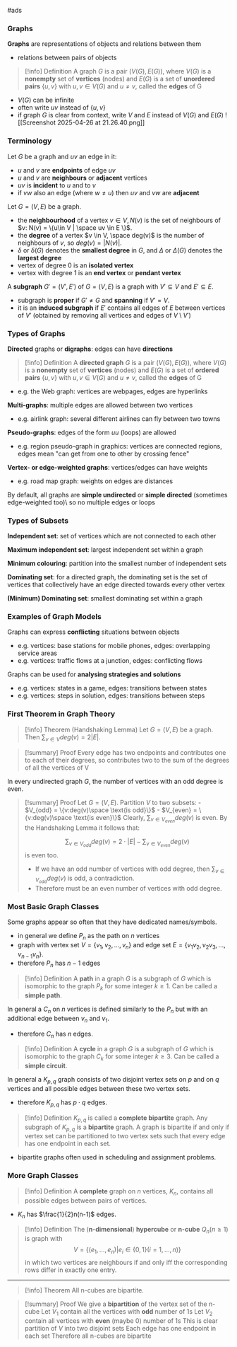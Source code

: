 #ads 

### Graphs

**Graphs** are representations of objects and relations between them
- relations between pairs of objects


> [!info] Definition
> A graph $G$ is a pair $(V(G), E(G))$, where $V(G)$ is a **nonempty** set of **vertices** (nodes) and $E(G)$ is a set of **unordered pairs** $\{u,v\}$ with $u, v \in V(G)$ and $u\neq v$, called the **edges** of G
- $V(G)$ can be infinite
- often write $uv$ instead of $\{u,v\}$
- if graph $G$ is clear from context, write $V$ and $E$ instead of $V(G)$ and $E(G)$
![[Screenshot 2025-04-26 at 21.26.40.png]]

### Terminology

Let $G$ be a graph and $uv$ an edge in it:
- $u$ and $v$ are **endpoints** of edge $uv$
- $u$ and $v$ are **neighbours** or **adjacent** vertices
- $uv$ is **incident** to $u$ and to $v$
- if $vw$ also an edge (where $w \neq u$) then $uv$ and $vw$ are **adjacent**

Let $G = (V,E)$ be a graph. 
- the **neighbourhood** of a vertex $v \in V, N(v)$ is the set of neighbours of $v: N(v) = \{u\in V | \space uv \in E \}$.
- the **degree** of a vertex $v \in V, \space deg(v)$ is the number of neighbours of $v$, so $deg(v)=|N(v)|$.
- $\delta$ or $\delta(G)$ denotes the **smallest degree** in $G$, and $\Delta$ or $\Delta(G)$ denotes the **largest degree**
- vertex of degree 0 is an **isolated vertex**
- vertex with degree 1 is an **end vertex** or **pendant vertex**

A **subgraph** $G' = (V', E')$ of $G=(V,E)$ is a graph with $V' \subseteq V$ and $E' \subseteq E$.
- subgraph is **proper** if $G' \neq G$ and **spanning** if $V' = V$.
- it is an **induced subgraph** if $E'$ contains all edges of $E$ between vertices of $V'$ (obtained by removing all vertices and edges of $V \setminus V'$)

### Types of Graphs

**Directed** graphs or **digraphs**: edges can have **directions**

> [!info] Definition
> A **directed graph** $G$ is a pair $(V(G), E(G))$, where $V(G)$ is a **nonempty** set of **vertices** (nodes) and $E(G)$ is a set of **ordered pairs** $\{u,v\}$ with $u, v \in V(G)$ and $u\neq v$, called the **edges** of G
- e.g. the Web graph: vertices are webpages, edges are hyperlinks

**Multi-graphs**: multiple edges are allowed between two vertices
- e.g. airlink graph: several different airlines can fly between two towns

**Pseudo-graphs**: edges of the form $uu$ (loops) are allowed
- e.g. region pseudo-graph in graphics: vertices are connected regions, edges mean "can get from one to other by crossing fence"

**Vertex- or edge-weighted graphs**: vertices/edges can have weights
- e.g. road map graph: weights on edges are distances

By default, all graphs are **simple undirected** or **simple directed** (sometimes edge-weighted too)\ so no multiple edges or loops

### Types of Subsets

**Independent set**: set of vertices which are not connected to each other

**Maximum independent set**: largest independent set within a graph

**Minimum colouring**: partition into the smallest number of independent sets

**Dominating set**: for a directed graph, the dominating set is the set of vertices that collectively have an edge directed towards every other vertex

**(Minimum) Dominating set**: smallest dominating set within a graph

### Examples of Graph Models

Graphs can express **conflicting** situations between objects
- e.g. vertices: base stations for mobile phones, edges: overlapping service areas
- e.g. vertices: traffic flows at a junction, edges: conflicting flows

Graphs can be used for **analysing strategies and solutions**
- e.g. vertices: states in a game, edges: transitions between states
- e.g. vertices: steps in solution, edges: transitions between steps

### First Theorem in Graph Theory


> [!info] Theorem (Handshaking Lemma)
> Let $G=(V,E)$ be a graph. Then $\sum_{v\in V} deg(v) = 2|E|$.

> [!summary] Proof
> Every edge has two endpoints and contributes one to each of their degrees, so contributes two to the sum of the degrees of all the vertices of V

In every undirected graph $G$, the number of vertices with an odd degree is even.

> [!summary] Proof
> Let $G = (V,E)$. Partition $V$ to two subsets:
> 		- $V_{odd} = \{v:deg(v)\space \text{is odd}\}$
> 		- $V_{even} = \{v:deg(v)\space \text{is even}\}$
> Clearly, $\sum_{v\in V_{even}} deg(v)$ is even. By the Handshaking Lemma it follows that:
> 
> $$\sum_{v\in V_{odd}} deg(v) = 2\cdot |E| - \sum_{v\in V_{even}} deg(v)$$
> is even too.
> - If we have an odd number of vertices with odd degree, then $\sum_{v\in V_{odd}} deg(v)$ is odd, a contradiction.
> - Therefore must be an even number of vertices with odd degree.

### Most Basic Graph Classes

Some graphs appear so often that they have dedicated names/symbols.
- in general we define $P_n$ as the path on $n$ vertices
- graph with vertex set $V = \{v_1, v_2, \dots, v_n\}$ and edge set $E = \{v_1v_2, v_2v_3, \dots, v_{n-1}v_n\}$.
- therefore $P_n$ has $n-1$ edges


> [!info] Definition
> A **path** in a graph $G$ is a subgraph of $G$ which is isomorphic to the graph $P_k$ for some integer $k\geq 1$. Can be called a **simple path**.

In general a $C_n$ on $n$ vertices is defined similarly to the $P_n$ but with an additional edge between $v_n$ and $v_1$.
- therefore $C_n$ has $n$ edges.

> [!info] Definition
> A **cycle** in a graph $G$ is a subgraph of $G$ which is isomorphic to the graph $C_k$ for some integer $k\geq 3$. Can be called a **simple circuit**.

In general a $K_{p,q}$ graph consists of two disjoint vertex sets on $p$ and on $q$ vertices and all possible edges between these two vertex sets.
- therefore $K_{p,q}$ has $p\cdot q$ edges.

> [!info] Definition
> $K_{p,q}$ is called a **complete bipartite** graph. Any subgraph of $K_{p,q}$ is a **bipartite** graph.
> A graph is bipartite if and only if vertex set can be partitioned to two vertex sets such that every edge has one endpoint in each set.
- bipartite graphs often used in scheduling and assignment problems.

### More Graph Classes

> [!info] Definition
> A **complete** graph on $n$ vertices, $K_n$, contains all possible edges between pairs of vertices.
- $K_n$ has $\frac{1}{2}n(n-1)$ edges.


> [!info] Definition
> The (**n-dimensional**) **hypercube** or **n-cube** $Q_n (n\geq 1)$ is graph with $$V = \{(e_1,\dots,e_n)|e_i \in \{0,1\} (i=1,\dots,n)\}$$ in which two vertices are neighbours if and only iff the corresponding rows differ in exactly one entry.

---

> [!info] Theorem
> All n-cubes are bipartite.

> [!summary] Proof
> We give a **bipartition** of the vertex set of the n-cube
> Let $V_1$ contain all the vertices with **odd** number of 1s
> Let $V_2$ contain all vertices with **even** (maybe 0) number of 1s
> This is clear partition of $V$ into two disjoint sets
> Each edge has one endpoint in each set
> Therefore all n-cubes are bipartite
